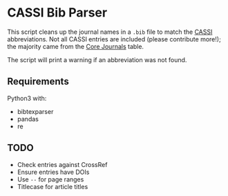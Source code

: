 # CASSI Bib Parser

This script cleans up the journal names in a `.bib` file to match the
[CASSI](https://cassi.cas.org/search.jsp) abbreviations.
Not all CASSI entries are included (please contribute more!); the majority
came from the
[Core Journals](https://www.cas.org/support/documentation/references/corejournals)
table.

The script will print a warning if an abbreviation was not found.

## Requirements

Python3 with:
- bibtexparser
- pandas
- re

## TODO

- Check entries against CrossRef
- Ensure entries have DOIs
- Use `--` for page ranges
- Titlecase for article titles
